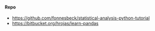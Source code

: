 #### Repo

* https://github.com/fonnesbeck/statistical-analysis-python-tutorial
* https://bitbucket.org/hrojas/learn-pandas

